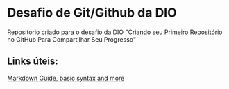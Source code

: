 # Desafio de Git/Github da DIO
Repositorio criado para o desafio da DIO "Criando seu Primeiro Repositório no GitHub Para Compartilhar Seu Progresso" 

## Links úteis:
[Markdown Guide, basic syntax and more](https://www.markdownguide.org/basic-syntax/)
